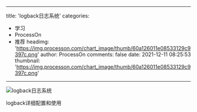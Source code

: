 
---
title: 'logback日志系统'
categories: 
 - 学习
 - ProcessOn
 - 推荐
headimg: 'https://img.processon.com/chart_image/thumb/60a126011e08533129c9397c.png'
author: ProcessOn
comments: false
date: 2021-12-11 08:25:53
thumbnail: 'https://img.processon.com/chart_image/thumb/60a126011e08533129c9397c.png'
---

<div>   
<img class="thumb" alt="logback日志系统" src="https://img.processon.com/chart_image/thumb/60a126011e08533129c9397c.png" referrerpolicy="no-referrer">
<p>logback详细配置和使用</p>  
</div>
            